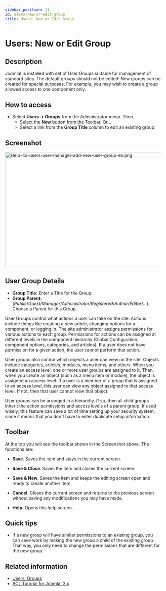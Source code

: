 ```yaml
---
sidebar_position: 11
id: users-new-or-edit-group
title: Users: New or Edit Group
---
```

# Users: New or Edit Group
## Description

Joomla! is installed with set of User Groups suitable for management of
standard sites. The default groups should not be edited! New groups can
be created for special purposes. For example, you may wish to create a
group allowed access to one component only.

## How to access

- Select **Users **→** Groups** from the Administrator menu. Then...
  - Select the **New** button from the Toolbar. Or...
  - Select a link from the **Group Title** column to edit an existing
    group.

## Screenshot

<img
src="https://docs.joomla.org/images/3/33/Help-4x-users-user-manager-add-new-user-group-en.png"
decoding="async" data-file-width="600" data-file-height="281"
width="800" height="375"
alt="Help-4x-users-user-manager-add-new-user-group-en.png" />

## User Group Details

- **Group Title:** Enter a Title for the Group.
- **Group Parent:**
  (*Public*/*Guest*/*Manager*/*Administrator*/*Registered*/*Author*/*Editor*/...).
  Choose a Parent for this Group.

User Groups control what actions a user can take on the site. Actions
include things like creating a new article, changing options for a
component, or logging in. The site administrator assigns permissions for
various actions to each group. Permissions for actions can be assigned
at different levels in the component hierarchy (Global Configuration,
component options, categories, and articles). If a user does not have
permission for a given action, the user cannot perform that action.

User groups also control which objects a user can view on the site.
Objects include categories, articles, modules, menu items, and others.
When you create an access level, one or more user groups are assigned to
it. Then, when you create an object (such as a menu item or module), the
object is assigned an access level. If a user is a member of a group
that is assigned to an access level, this user can view any object
assigned to that access level. If not, then that user cannot view that
object.

User groups can be arranged in a hierarchy. If so, then all child groups
inherit the action permissions and access levels of a parent group. If
used wisely, this feature can save a lot of time setting up your
security system, since it means that you don't have to enter duplicate
setup information.

## Toolbar

At the top you will see the toolbar shown in the Screenshot above. The
functions are:

- **Save**. Saves the item and stays in the current screen.

<!-- -->

- **Save & Close**. Saves the item and closes the current screen.

<!-- -->

- **Save & New**. Saves the item and keeps the editing screen open and
  ready to create another item.

<!-- -->

- **Cancel**. Closes the current screen and returns to the previous
  screen without saving any modifications you may have made.

<!-- -->

- **Help**. Opens this help screen.

## Quick tips

- If a new group will have similar permissions to an existing group, you
  can save work by making the new group a child of the existing group.
  That way, you only need to change the permissions that are different
  for the new group.

## Related information

- [Users:
  Groups](https://docs.joomla.org/Help4.x:Users:_Groups/en "Help4.x:Users: Groups/en")
- [ACL Tutorial for Joomla!
  3.x](https://docs.joomla.org/J3.x:Access_Control_List_Tutorial/en "J3.x:Access Control List Tutorial/en")
